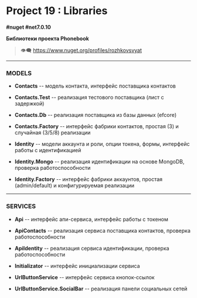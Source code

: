 # Project 19 : Libraries
**#nuget #net7.0.10**

**Библиотеки проекта Phonebook**


> :eye_speech_bubble: https://www.nuget.org/profiles/rozhkovsvyat

---

### MODELS

* **Contacts** -- модель контакта, интерфейс поставщика контактов

* **Contacts.Test** -- реализация тестового поставщика (лист с задержкой)

* **Contacts.Db** -- реализация поставщика из базы данных (efcore)
  
* **Contacts.Factory** -- интерфейс фабрики контактов, простая (3) и случайная (3/5/8) реализации

* **Identity** -- модели аккаунта и роли, опции токена, формы, интерфейс работы с идентификацией

* **Identity.Mongo** -- реализация идентификации на основе MongoDB, проверка работоспособности

* **Identity.Factory** -- интерфейс фабрики аккаунтов, простая (admin/default) и конфигурируемая реализации

---

### SERVICES

* **Api** -- интерфейс апи-сервиса, интерфейс работы с токеном

* **ApiContacts** -- реализация сервиса поставщика контактов, проверка работоспособности

* **ApiIdentity** -- реализация сервиса идентификации, проверка работоспособности

* **Initializator** -- интерфейс инициализации сервиса

* **UrlButtonService** -- интерфейс сервиса кнопок-ссылок

* **UrlButtonService.SocialBar** -- реализация панели социальных сетей
